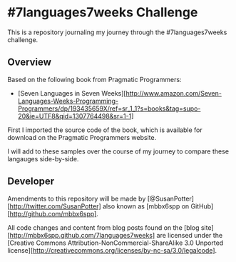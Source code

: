 \#7languages7weeks Challenge
============================

This is a repository journaling my journey through the #7languages7weeks 
challenge.

Overview
--------

Based on the following book from Pragmatic Programmers:
* [Seven Languages in Seven Weeks][http://www.amazon.com/Seven-Languages-Weeks-Programming-Programmers/dp/193435659X/ref=sr_1_1?s=books&tag=supo-20&ie=UTF8&qid=1307764498&sr=1-1]

First I imported the source code of the book, which is available for download
on the Pragmatic Programmers website.

I will add to these samples over the course of my journey to compare these 
langauges side-by-side.

Developer
---------

Amendments to this repository will be made by 
[@SusanPotter][http://twitter.com/SusanPotter] also known as 
[mbbx6spp on GitHub][http://github.com/mbbx6spp].

All code changes and content from blog posts found on the 
[blog site][http://mbbx6spp.github.com/7languages7weeks] are licensed under the 
[Creative Commons Attribution-NonCommercial-ShareAlike 3.0 Unported license][http://creativecommons.org/licenses/by-nc-sa/3.0/legalcode].
